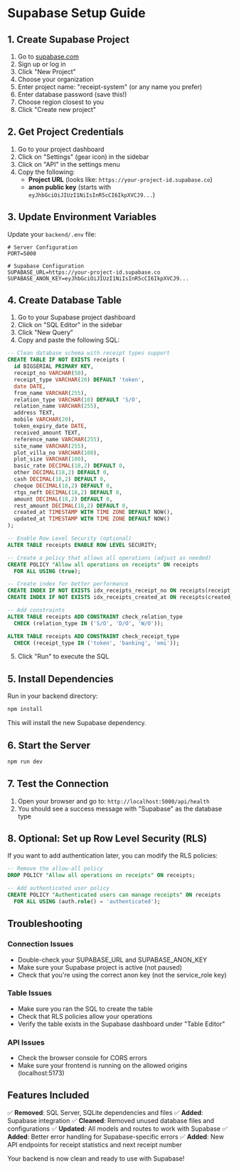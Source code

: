 # Supabase Setup Guide

## 1. Create Supabase Project

1. Go to [supabase.com](https://supabase.com)
2. Sign up or log in
3. Click "New Project"
4. Choose your organization
5. Enter project name: "receipt-system" (or any name you prefer)
6. Enter database password (save this!)
7. Choose region closest to you
8. Click "Create new project"

## 2. Get Project Credentials

1. Go to your project dashboard
2. Click on "Settings" (gear icon) in the sidebar
3. Click on "API" in the settings menu
4. Copy the following:
   - **Project URL** (looks like: `https://your-project-id.supabase.co`)
   - **anon public key** (starts with `eyJhbGciOiJIUzI1NiIsInR5cCI6IkpXVCJ9...`)

## 3. Update Environment Variables

Update your `backend/.env` file:

```env
# Server Configuration
PORT=5000

# Supabase Configuration
SUPABASE_URL=https://your-project-id.supabase.co
SUPABASE_ANON_KEY=eyJhbGciOiJIUzI1NiIsInR5cCI6IkpXVCJ9...
```

## 4. Create Database Table

1. Go to your Supabase project dashboard
2. Click on "SQL Editor" in the sidebar
3. Click "New Query"
4. Copy and paste the following SQL:

```sql
-- Clean database schema with receipt types support
CREATE TABLE IF NOT EXISTS receipts (
  id BIGSERIAL PRIMARY KEY,
  receipt_no VARCHAR(50),
  receipt_type VARCHAR(20) DEFAULT 'token',
  date DATE,
  from_name VARCHAR(255),
  relation_type VARCHAR(10) DEFAULT 'S/O',
  relation_name VARCHAR(255),
  address TEXT,
  mobile VARCHAR(20),
  token_expiry_date DATE,
  received_amount TEXT,
  reference_name VARCHAR(255),
  site_name VARCHAR(255),
  plot_villa_no VARCHAR(100),
  plot_size VARCHAR(100),
  basic_rate DECIMAL(18,2) DEFAULT 0,
  other DECIMAL(18,2) DEFAULT 0,
  cash DECIMAL(18,2) DEFAULT 0,
  cheque DECIMAL(18,2) DEFAULT 0,
  rtgs_neft DECIMAL(18,2) DEFAULT 0,
  amount DECIMAL(18,2) DEFAULT 0,
  rest_amount DECIMAL(18,2) DEFAULT 0,
  created_at TIMESTAMP WITH TIME ZONE DEFAULT NOW(),
  updated_at TIMESTAMP WITH TIME ZONE DEFAULT NOW()
);

-- Enable Row Level Security (optional)
ALTER TABLE receipts ENABLE ROW LEVEL SECURITY;

-- Create a policy that allows all operations (adjust as needed)
CREATE POLICY "Allow all operations on receipts" ON receipts
  FOR ALL USING (true);

-- Create index for better performance
CREATE INDEX IF NOT EXISTS idx_receipts_receipt_no ON receipts(receipt_no);
CREATE INDEX IF NOT EXISTS idx_receipts_created_at ON receipts(created_at);

-- Add constraints
ALTER TABLE receipts ADD CONSTRAINT check_relation_type
  CHECK (relation_type IN ('S/O', 'D/O', 'W/O'));

ALTER TABLE receipts ADD CONSTRAINT check_receipt_type
  CHECK (receipt_type IN ('token', 'banking', 'emi'));
```

5. Click "Run" to execute the SQL

## 5. Install Dependencies

Run in your backend directory:

```bash
npm install
```

This will install the new Supabase dependency.

## 6. Start the Server

```bash
npm run dev
```

## 7. Test the Connection

1. Open your browser and go to: `http://localhost:5000/api/health`
2. You should see a success message with "Supabase" as the database type

## 8. Optional: Set up Row Level Security (RLS)

If you want to add authentication later, you can modify the RLS policies:

```sql
-- Remove the allow-all policy
DROP POLICY "Allow all operations on receipts" ON receipts;

-- Add authenticated user policy
CREATE POLICY "Authenticated users can manage receipts" ON receipts
  FOR ALL USING (auth.role() = 'authenticated');
```

## Troubleshooting

### Connection Issues

- Double-check your SUPABASE_URL and SUPABASE_ANON_KEY
- Make sure your Supabase project is active (not paused)
- Check that you're using the correct anon key (not the service_role key)

### Table Issues

- Make sure you ran the SQL to create the table
- Check that RLS policies allow your operations
- Verify the table exists in the Supabase dashboard under "Table Editor"

### API Issues

- Check the browser console for CORS errors
- Make sure your frontend is running on the allowed origins (localhost:5173)

## Features Included

✅ **Removed**: SQL Server, SQLite dependencies and files
✅ **Added**: Supabase integration
✅ **Cleaned**: Removed unused database files and configurations
✅ **Updated**: All models and routes to work with Supabase
✅ **Added**: Better error handling for Supabase-specific errors
✅ **Added**: New API endpoints for receipt statistics and next receipt number

Your backend is now clean and ready to use with Supabase!
